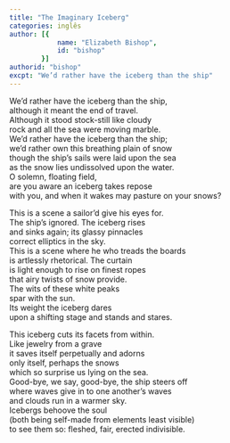 ```yaml
---
title: "The Imaginary Iceberg"
categories: inglês
author: [{
			name: "Elizabeth Bishop",
			id: "bishop"
		}]
authorid: "bishop"
excpt: "We’d rather have the iceberg than the ship"
---
```

We’d rather have the iceberg than the ship, \
although it meant the end of travel. \
Although it stood stock-still like cloudy \
rock and all the sea were moving marble. \
We’d rather have the iceberg than the ship; \
we’d rather own this breathing plain of snow \
though the ship’s sails were laid upon the sea \
as the snow lies undissolved upon the water. \
O solemn, floating field, \
are you aware an iceberg takes repose \
with you, and when it wakes may pasture on your snows?

This is a scene a sailor’d give his eyes for. \
The ship’s ignored. The iceberg rises \
and sinks again; its glassy pinnacles \
correct elliptics in the sky. \
This is a scene where he who treads the boards \
is artlessly rhetorical. The curtain \
is light enough to rise on finest ropes \
that airy twists of snow provide. \
The wits of these white peaks \
spar with the sun. \
Its weight the iceberg dares \
upon a shifting stage and stands and stares.

This iceberg cuts its facets from within. \
Like jewelry from a grave \
it saves itself perpetually and adorns \
only itself, perhaps the snows \
which so surprise us lying on the sea. \
Good-bye, we say, good-bye, the ship steers off \
where waves give in to one another’s waves \
and clouds run in a warmer sky. \
Icebergs behoove the soul \
(both being self-made from elements least visible) \
to see them so: fleshed, fair, erected indivisible.